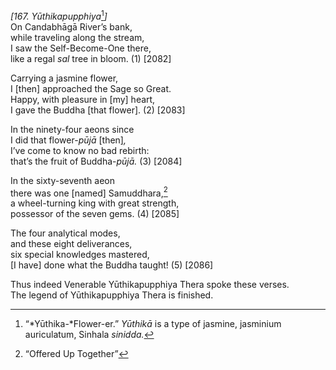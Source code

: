 *\[167. Yūthikapupphiya*[^1]*\]*  
On Candabhāgā River’s bank,  
while traveling along the stream,  
I saw the Self-Become-One there,  
like a regal *sal* tree in bloom. (1) \[2082\]

Carrying a jasmine flower,  
I \[then\] approached the Sage so Great.  
Happy, with pleasure in \[my\] heart,  
I gave the Buddha \[that flower\]. (2) \[2083\]

In the ninety-four aeons since  
I did that flower-*pūjā* \[then\]*,*  
I’ve come to know no bad rebirth:  
that’s the fruit of Buddha-*pūjā.* (3) \[2084\]

In the sixty-seventh aeon  
there was one \[named\] Samuddhara,[^2]  
a wheel-turning king with great strength,  
possessor of the seven gems. (4) \[2085\]

The four analytical modes,  
and these eight deliverances,  
six special knowledges mastered,  
\[I have\] done what the Buddha taught! (5) \[2086\]

Thus indeed Venerable Yūthikapupphiya Thera spoke these verses.  
The legend of Yūthikapupphiya Thera is finished.  
[^1]: “*Yūthika-*Flower-er.” *Yūthikā* is a type of jasmine, jasminium
    auriculatum, Sinhala *sinidda.*  
[^2]: “Offered Up Together”
